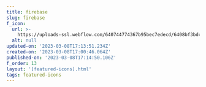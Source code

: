 ```yaml
---
title: firebase
slug: firebase
f_icon:
  url: >-
    https://uploads-ssl.webflow.com/640744774367b95bec7edecd/6408bf3bdc0074d12ee537a5_icon-firebase.svg
  alt: null
updated-on: '2023-03-08T17:13:51.234Z'
created-on: '2023-03-08T17:00:46.064Z'
published-on: '2023-03-08T17:14:50.106Z'
f_order: 13
layout: '[featured-icons].html'
tags: featured-icons
---
```



